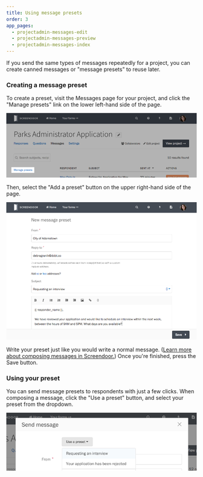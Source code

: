```yaml
---
title: Using message presets
order: 3
app_pages:
  - projectadmin-messages-edit
  - projectadmin-messages-preview
  - projectadmin-messages-index
---
```


If you send the same types of messages repeatedly for a project, you can create canned messages or "message presets" to reuse later.

### Creating a message preset

To create a preset, visit the Messages page for your project, and click the "Manage presets" link on the lower left-hand side of the page.

![The Manage presets link on the message page.](../images/messages_preset_1.png)

Then, select the "Add a preset" button on the upper right-hand side of the page.

![Writing a preset.](../images/messages_preset_2.png)

Write your preset just like you would write a normal message. ([Learn more about composing messages in Screendoor.](sending_messages.html)) Once you're finished, press the Save button.

### Using your preset

You can send message presets to respondents with just a few clicks. When composing a message, click the "Use a preset" button, and select your preset from the dropdown.

![Selecting a preset.](../images/messages_preset_3.png)
